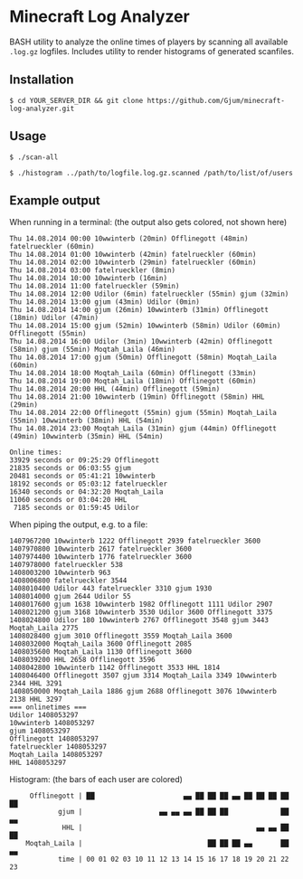 Minecraft Log Analyzer
======================

BASH utility to analyze the online times of players by scanning all available `.log.gz` logfiles.
Includes utility to render histograms of generated scanfiles.

Installation
------------

`$ cd YOUR_SERVER_DIR && git clone https://github.com/Gjum/minecraft-log-analyzer.git`

Usage
-----

`$ ./scan-all`

`$ ./histogram ../path/to/logfile.log.gz.scanned /path/to/list/of/users`

Example output
--------------

When running in a terminal:
(the output also gets colored, not shown here)

```
Thu 14.08.2014 00:00 10wwinterb (20min) Offlinegott (48min) fatelrueckler (60min)
Thu 14.08.2014 01:00 10wwinterb (42min) fatelrueckler (60min)
Thu 14.08.2014 02:00 10wwinterb (29min) fatelrueckler (60min)
Thu 14.08.2014 03:00 fatelrueckler (8min)
Thu 14.08.2014 10:00 10wwinterb (16min)
Thu 14.08.2014 11:00 fatelrueckler (59min)
Thu 14.08.2014 12:00 Udilor (6min) fatelrueckler (55min) gjum (32min)
Thu 14.08.2014 13:00 gjum (43min) Udilor (0min)
Thu 14.08.2014 14:00 gjum (26min) 10wwinterb (31min) Offlinegott (18min) Udilor (47min)
Thu 14.08.2014 15:00 gjum (52min) 10wwinterb (58min) Udilor (60min) Offlinegott (55min)
Thu 14.08.2014 16:00 Udilor (3min) 10wwinterb (42min) Offlinegott (58min) gjum (55min) Moqtah_Laila (46min)
Thu 14.08.2014 17:00 gjum (50min) Offlinegott (58min) Moqtah_Laila (60min)
Thu 14.08.2014 18:00 Moqtah_Laila (60min) Offlinegott (33min)
Thu 14.08.2014 19:00 Moqtah_Laila (18min) Offlinegott (60min)
Thu 14.08.2014 20:00 HHL (44min) Offlinegott (59min)
Thu 14.08.2014 21:00 10wwinterb (19min) Offlinegott (58min) HHL (29min)
Thu 14.08.2014 22:00 Offlinegott (55min) gjum (55min) Moqtah_Laila (55min) 10wwinterb (38min) HHL (54min)
Thu 14.08.2014 23:00 Moqtah_Laila (31min) gjum (44min) Offlinegott (49min) 10wwinterb (35min) HHL (54min)

Online times:
33929 seconds or 09:25:29 Offlinegott
21835 seconds or 06:03:55 gjum
20481 seconds or 05:41:21 10wwinterb
18192 seconds or 05:03:12 fatelrueckler
16340 seconds or 04:32:20 Moqtah_Laila
11060 seconds or 03:04:20 HHL
 7185 seconds or 01:59:45 Udilor
```

When piping the output, e.g. to a file:

```
1407967200 10wwinterb 1222 Offlinegott 2939 fatelrueckler 3600
1407970800 10wwinterb 2617 fatelrueckler 3600
1407974400 10wwinterb 1776 fatelrueckler 3600
1407978000 fatelrueckler 538
1408003200 10wwinterb 963
1408006800 fatelrueckler 3544
1408010400 Udilor 443 fatelrueckler 3310 gjum 1930
1408014000 gjum 2644 Udilor 55
1408017600 gjum 1638 10wwinterb 1982 Offlinegott 1111 Udilor 2907
1408021200 gjum 3168 10wwinterb 3530 Udilor 3600 Offlinegott 3375
1408024800 Udilor 180 10wwinterb 2767 Offlinegott 3548 gjum 3443 Moqtah_Laila 2775
1408028400 gjum 3010 Offlinegott 3559 Moqtah_Laila 3600
1408032000 Moqtah_Laila 3600 Offlinegott 2085
1408035600 Moqtah_Laila 1130 Offlinegott 3600
1408039200 HHL 2658 Offlinegott 3596
1408042800 10wwinterb 1142 Offlinegott 3533 HHL 1814
1408046400 Offlinegott 3507 gjum 3314 Moqtah_Laila 3349 10wwinterb 2344 HHL 3291
1408050000 Moqtah_Laila 1886 gjum 2688 Offlinegott 3076 10wwinterb 2138 HHL 3297
=== onlinetimes ===
Udilor 1408053297
10wwinterb 1408053297
gjum 1408053297
Offlinegott 1408053297
fatelrueckler 1408053297
Moqtah_Laila 1408053297
HHL 1408053297
```

Histogram:
(the bars of each user are colored)

```
     Offlinegott | ██                      ▄▄ ██ ██ ██ ▄▄ ██ ██ ██ ██ ██
            gjum |                   ▄▄ ▄▄ ▄▄ ██ ██ ██             ██ ▄▄
             HHL |                                           ▄▄ ▄▄ ██ ██
    Moqtah_Laila |                               ██ ██ ██ ▄▄       ██ ▄▄
            time | 00 01 02 03 10 11 12 13 14 15 16 17 18 19 20 21 22 23
```

